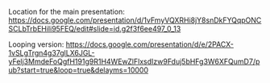 Location for the main presentation:
https://docs.google.com/presentation/d/1vFmyVQXRHi8jY8snDkFYQqpONCSCLbTrbEHili95FEQ/edit#slide=id.g2f3f6ee497_0_13

Looping version:
https://docs.google.com/presentation/d/e/2PACX-1vSLgTrgn4g37glLX6JGL-yFelj3MmdeFoQgfH191g9R1H4WEwZlFlxsdIzw9Fduj5bHFg3W6XFQumD7/pub?start=true&loop=true&delayms=10000

